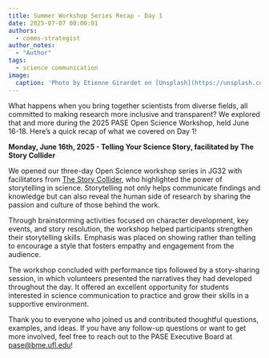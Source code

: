```yaml
---
title: Summer Workshop Series Recap - Day 1
date: 2025-07-07 00:00:01
authors:
  - comms-strategist
author_notes:
  - "Author"
tags:
  - science communication
image:
  caption: 'Photo by Etienne Girardet on [Unsplash](https://unsplash.com/photos/black-flat-screen-tv-turned-on-at-the-living-room-EP6_VZhzXM8)'
---
```


What happens when you bring together scientists from diverse fields, all committed to making research more inclusive and transparent? We explored that and more during the 2025 PASE Open Science Workshop, held June 16-18. Here’s a quick recap of what we covered on Day 1!

<!--more-->

**Monday, June 16th, 2025 - Telling Your Science Story, facilitated by The Story Collider**

We opened our three-day Open Science workshop series in JG32 with facilitators from [The Story Collider](https://www.storycollider.org/), who highlighted the power of storytelling in science. Storytelling not only helps communicate findings and knowledge but can also reveal the
human side of research by sharing the passion and culture of those behind the work. 

Through brainstorming activities focused on character development, key events, and story
resolution, the workshop helped participants strengthen their storytelling skills. Emphasis
was placed on showing rather than telling to encourage a style that fosters empathy and
engagement from the audience.

The workshop concluded with performance tips followed by a story-sharing session, in
which volunteers presented the narratives they had developed throughout the day. It
offered an excellent opportunity for students interested in science communication to
practice and grow their skills in a supportive environment.

Thank you to everyone who joined us and contributed thoughtful questions, examples, and ideas. If you have any follow-up questions or want to get more involved, feel free to reach out to the PASE Executive Board at [pase@bme.ufl.edu](mailto:pase@bme.ufl.edu)!
